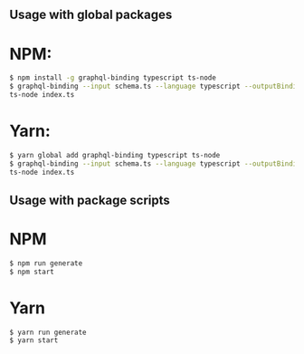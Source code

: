 ## Usage with global packages

# NPM:

```bash
$ npm install -g graphql-binding typescript ts-node
$ graphql-binding --input schema.ts --language typescript --outputBinding binding.ts
ts-node index.ts
```

# Yarn:

```bash
$ yarn global add graphql-binding typescript ts-node
$ graphql-binding --input schema.ts --language typescript --outputBinding binding.ts
ts-node index.ts
```

## Usage with package scripts

# NPM

```bash
$ npm run generate
$ npm start
```

# Yarn

```bash
$ yarn run generate
$ yarn start
```
